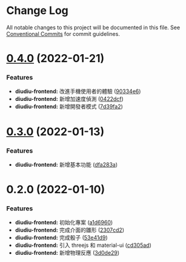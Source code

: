 # Change Log

All notable changes to this project will be documented in this file.
See [Conventional Commits](https://conventionalcommits.org) for commit guidelines.

# [0.4.0](https://github.com/marco79423/mysite-frontend/compare/diudiu-frontend@0.3.0...diudiu-frontend@0.4.0) (2022-01-21)


### Features

* **diudiu-frontend:** 改進手機使用者的體驗 ([90334e6](https://github.com/marco79423/mysite-frontend/commit/90334e6fe33f09ca0284172e60489f15fa411692))
* **diudiu-frontend:** 新增加速度偵測 ([0422dcf](https://github.com/marco79423/mysite-frontend/commit/0422dcfc7f61dbd405c05fb6a859d537a84afb1e))
* **diudiu-frontend:** 新增開發者模式 ([7d39fa2](https://github.com/marco79423/mysite-frontend/commit/7d39fa2854aabdda725f4e58c1e3f9e62f813550))





# [0.3.0](https://github.com/marco79423/mysite-frontend/compare/diudiu-frontend@0.2.0...diudiu-frontend@0.3.0) (2022-01-13)


### Features

* **diudiu-frontend:** 新增基本功能 ([dfa283a](https://github.com/marco79423/mysite-frontend/commit/dfa283a06e2695cd9b3bb430f81b67a56bcf1a7d))





# 0.2.0 (2022-01-10)


### Features

* **diudiu-frontend:** 初始化專案 ([a1d6960](https://github.com/marco79423/mysite-frontend/commit/a1d69606b2195bf88a31daccd4cc4ca1114e8de8))
* **diudiu-frontend:** 完成介面的雛形 ([2307cd2](https://github.com/marco79423/mysite-frontend/commit/2307cd28023b51f7b9ec9e20ebf4af0223b01335))
* **diudiu-frontend:** 完成骰子 ([53e41d9](https://github.com/marco79423/mysite-frontend/commit/53e41d90f1a9164f4000bf00a73aaf8ac3999276))
* **diudiu-frontend:** 引入 threejs 和 material-ui ([cd305ad](https://github.com/marco79423/mysite-frontend/commit/cd305ad3f6bcbc54728b8bdf267999c4d52b4a94))
* **diudiu-frontend:** 新增物理反應 ([3d0de29](https://github.com/marco79423/mysite-frontend/commit/3d0de2951d2bbc4c168624f941bde0bbaa7a1025))
